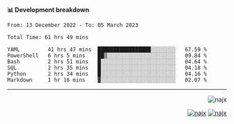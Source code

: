 <b>📊 Development breakdown</b>
<!--START_SECTION:waka-->

```text
From: 13 December 2022 - To: 05 March 2023

Total Time: 61 hrs 49 mins

YAML         41 hrs 47 mins  █████████████████░░░░░░░░   67.59 %
PowerShell   6 hrs 5 mins    ██▒░░░░░░░░░░░░░░░░░░░░░░   09.84 %
Bash         2 hrs 51 mins   █░░░░░░░░░░░░░░░░░░░░░░░░   04.64 %
SQL          2 hrs 35 mins   █░░░░░░░░░░░░░░░░░░░░░░░░   04.18 %
Python       2 hrs 34 mins   █░░░░░░░░░░░░░░░░░░░░░░░░   04.16 %
Markdown     1 hr 16 mins    ▓░░░░░░░░░░░░░░░░░░░░░░░░   02.07 %
```

<!--END_SECTION:waka-->
-----
<p align="right">
  <img src="https://komarev.com/ghpvc/?username=najx&label=GitHub%20Profile%20Views&color=yellow&style=flat" alt="najx" />
</p align="center">
<p align="right">
  <a href="https://www.linkedin.com/in/abdx"><img src="https://img.shields.io/badge/LinkedIn--_.svg?style=social&logo=linkedin" alt="najx"></a>
  <a href="https://stackoverflow.com/users/19588110/najim-abdelmoula"><img src="https://img.shields.io/badge/Stack Overflow--_.svg?style=social&logo=stackoverflow" alt="najx"></a>
</p align="center">
